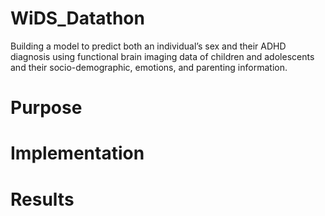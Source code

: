 # WiDS_Datathon
Building a model to predict both an individual’s sex and their ADHD diagnosis using functional brain imaging data of children and adolescents and their socio-demographic, emotions, and parenting information.
# Purpose 
# Implementation
# Results

